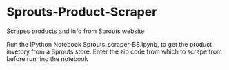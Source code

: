 # Sprouts-Product-Scraper
Scrapes products and info from Sprouts website

Run the IPython Notebook Sprouts_scraper-BS.ipynb, to get the product invetory from a Sprouts store. Enter the zip code from which to scrape from before running the notebook
